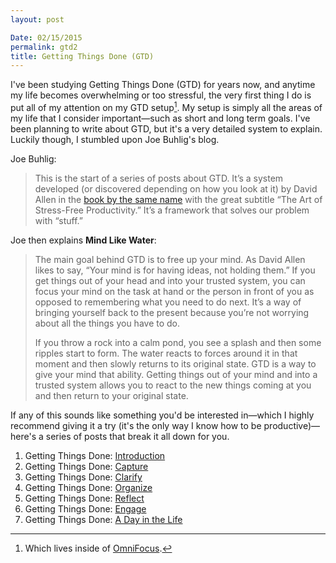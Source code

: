 ```yaml
---
layout: post

Date: 02/15/2015
permalink: gtd2
title: Getting Things Done (GTD)
---
```


I've been studying Getting Things Done (GTD) for years now, and anytime my life becomes overwhelming or too stressful, the very first thing I do is put all of my attention on my GTD setup[^1]. My setup is simply all the areas of my life that I consider important—such as short and long term goals. I've been planning to write about GTD, but it's a very detailed system to explain. Luckily though, I stumbled upon Joe Buhlig's blog.

Joe Buhlig:

> This is the start of a series of posts about GTD. It’s a system developed (or discovered depending on how you look at it) by David Allen in the [book by the same name][2] with the great subtitle “The Art of Stress-Free Productivity.” It’s a framework that solves our problem with “stuff.”

Joe then explains **Mind Like Water**:

> The main goal behind GTD is to free up your mind. As David Allen likes to say, “Your mind is for having ideas, not holding them.” If you get things out of your head and into your trusted system, you can focus your mind on the task at hand or the person in front of you as opposed to remembering what you need to do next. It’s a way of bringing yourself back to the present because you’re not worrying about all the things you have to do.
> 
> If you throw a rock into a calm pond, you see a splash and then some ripples start to form. The water reacts to forces around it in that moment and then slowly returns to its original state. GTD is a way to give your mind that ability. Getting things out of your mind and into a trusted system allows you to react to the new things coming at you and then return to your original state.

If any of this sounds like something you'd be interested in—which I highly recommend giving it a try (it's the only way I know how to be productive)—here's a series of posts that break it all down for you.

1. Getting Things Done: [Introduction][3]
2. Getting Things Done: [Capture][4]
3. Getting Things Done: [Clarify][5]
4. Getting Things Done: [Organize][6]
5. Getting Things Done: [Reflect][7]
6. Getting Things Done: [Engage][8]
7. Getting Things Done: [A Day in the Life][9]

[^1]:	Which lives inside of [OmniFocus][1].

[1]:	https://www.omnigroup.com/omnifocus
[2]:	http://www.amazon.com/gp/product/B000WH7PKY?btkr=1
[3]:	http://joebuhlig.com/getting-things-done-introduction/
[4]:	http://joebuhlig.com/getting-things-done-capture/
[5]:	http://joebuhlig.com/getting-things-done-clarify/
[6]:	http://joebuhlig.com/getting-things-done-organize/
[7]:	http://joebuhlig.com/getting-things-done-reflect/
[8]:	http://joebuhlig.com/getting-things-done-engage/
[9]:	http://joebuhlig.com/getting-things-done-day-life/